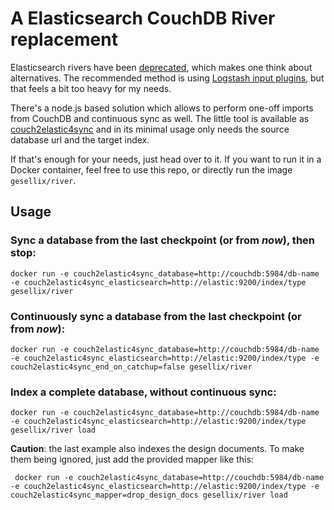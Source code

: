 # A Elasticsearch CouchDB River replacement

Elasticsearch rivers have been [deprecated](https://www.elastic.co/blog/deprecating-rivers),
which makes one think about alternatives. The recommended method is using [Logstash input plugins](https://github.com/logstash-plugins/logstash-input-couchdb_changes),
but that feels a bit too heavy for my needs.

There's a node.js based solution which allows to perform one-off imports from CouchDB and
continuous sync as well. The little tool is available as [couch2elastic4sync](https://github.com/ryanramage/couch2elastic4sync)
and in its minimal usage only needs the source database url and the target index.

If that's enough for your needs, just head over to it. If you want to run it in a Docker container,
feel free to use this repo, or directly run the image `gesellix/river`.

## Usage

### Sync a database from the last checkpoint (or from _now_), then stop:

    docker run -e couch2elastic4sync_database=http://couchdb:5984/db-name -e couch2elastic4sync_elasticsearch=http://elastic:9200/index/type gesellix/river 

### Continuously sync a database from the last checkpoint (or from _now_):

    docker run -e couch2elastic4sync_database=http://couchdb:5984/db-name -e couch2elastic4sync_elasticsearch=http://elastic:9200/index/type -e couch2elastic4sync_end_on_catchup=false gesellix/river 

### Index a complete database, without continuous sync:

    docker run -e couch2elastic4sync_database=http://couchdb:5984/db-name -e couch2elastic4sync_elasticsearch=http://elastic:9200/index/type gesellix/river load 

**Caution**: the last example also indexes the design documents. To make them being ignored, just add the provided
 mapper like this:

     docker run -e couch2elastic4sync_database=http://couchdb:5984/db-name -e couch2elastic4sync_elasticsearch=http://elastic:9200/index/type -e couch2elastic4sync_mapper=drop_design_docs gesellix/river load
